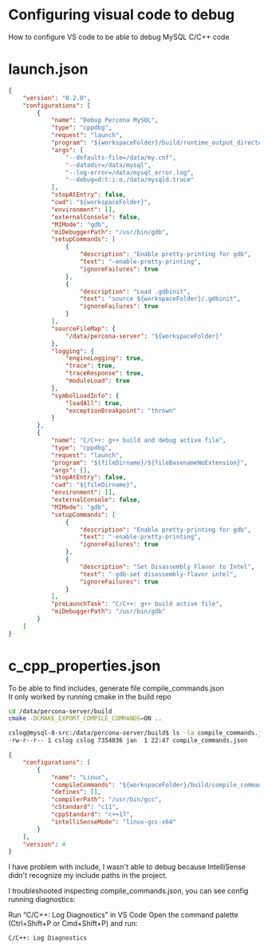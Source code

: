 # Configuring visual code to debug

How to configure VS code to be able to debug MySQL C/C++ code

# launch.json

```json
{
    "version": "0.2.0",
    "configurations": [        
        {
            "name": "Debug Percona MySQL",
            "type": "cppdbg",
            "request": "launch",
            "program": "${workspaceFolder}/build/runtime_output_directory/mysqld",
            "args": [
                "--defaults-file=/data/my.cnf",
                "--datadir=/data/mysql",
                "--log-error=/data/mysql_error.log",
                "--debug=d:t:i:o,/data/mysqld.trace"
            ],
            "stopAtEntry": false,
            "cwd": "${workspaceFolder}",
            "environment": [],
            "externalConsole": false,
            "MIMode": "gdb",
            "miDebuggerPath": "/usr/bin/gdb",
            "setupCommands": [
                {
                    "description": "Enable pretty-printing for gdb",
                    "text": "-enable-pretty-printing",
                    "ignoreFailures": true
                },
                {
                    "description": "Load .gdbinit",
                    "text": "source ${workspaceFolder}/.gdbinit",
                    "ignoreFailures": true
                }
            ],
            "sourceFileMap": {
                "/data/percona-server": "${workspaceFolder}"
            },
            "logging": {
                "engineLogging": true,
                "trace": true,
                "traceResponse": true,
                "moduleLoad": true
            },
            "symbolLoadInfo": {
                "loadAll": true,
                "exceptionBreakpoint": "thrown"
            }
        },
        {
            "name": "C/C++: g++ build and debug active file",
            "type": "cppdbg",
            "request": "launch",
            "program": "${fileDirname}/${fileBasenameNoExtension}",
            "args": [],
            "stopAtEntry": false,
            "cwd": "${fileDirname}",
            "environment": [],
            "externalConsole": false,
            "MIMode": "gdb",
            "setupCommands": [
                {
                    "description": "Enable pretty-printing for gdb",
                    "text": "-enable-pretty-printing",
                    "ignoreFailures": true
                },
                {
                    "description": "Set Disassembly Flavor to Intel",
                    "text": "-gdb-set disassembly-flavor intel",
                    "ignoreFailures": true
                }
            ],
            "preLaunchTask": "C/C++: g++ build active file",
            "miDebuggerPath": "/usr/bin/gdb"
        }
    ]
}
```

# c_cpp_properties.json

To be able to find includes, generate file compile_commands.json  
It only worked by running cmake in the build repo

```bash
cd /data/percona-server/build
cmake -DCMAKE_EXPORT_COMPILE_COMMANDS=ON ..

cslog@mysql-8-src:/data/percona-server/build$ ls -la compile_commands.json 
-rw-r--r-- 1 cslog cslog 7354036 jan  1 22:47 compile_commands.json
```

```json
{
    "configurations": [
        {
            "name": "Linux",
            "compileCommands": "${workspaceFolder}/build/compile_commands.json",
            "defines": [],
            "compilerPath": "/usr/bin/gcc",
            "cStandard": "c11",
            "cppStandard": "c++17",
            "intelliSenseMode": "linux-gcc-x64"
        }
    ],
    "version": 4
}
```

I have problem with include, I wasn't able to debug because IntelliSense didn't recognize my include paths in the project.  

I troubleshooted inspecting compile_commands.json, you can see config running diagnostics:

Run “C/C++: Log Diagnostics” in VS Code
Open the command palette (Ctrl+Shift+P or Cmd+Shift+P) and run:

```bash
C/C++: Log Diagnostics
```